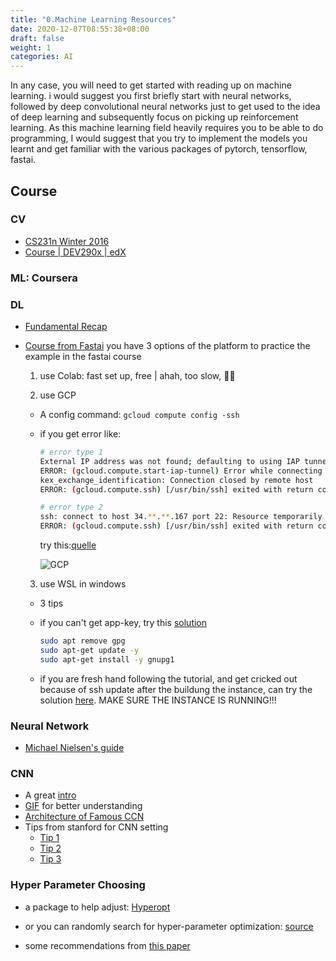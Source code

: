 ```yaml
---
title: "0.Machine Learning Resources"
date: 2020-12-07T08:55:38+08:00
draft: false
weight: 1
categories: AI
---
```


In any case, you will need to get started with reading up on machine learning. i would suggest you first briefly start with neural networks, followed by deep convolutional neural networks just to get used to the idea of deep learning and subsequently focus on picking up reinforcement learning. As this machine learning field heavily requires you to be able to do programming, I would suggest that you try to implement the models you learnt and get familiar with the various packages of pytorch, tensorflow, fastai.

## Course

### CV
- [CS231n Winter 2016](https://www.youtube.com/watch?v=NfnWJUyUJYU)
- [Course | DEV290x | edX](https://courses.edx.org/courses/course-v1:Microsoft+DEV290x+1T2020a/course/)
### ML: Coursera
### DL

- [Fundamental Recap](https://deeplizard.com/learn/video/gZmobeGL0Yg)

- [Course from Fastai](https://course.fast.ai/)
  you have 3 options of the platform to practice the example in the fastai course

  1. use Colab: fast set up, free | ahah, too slow, 👋🏻

  2. use GCP

    - A config command: `gcloud compute config -ssh`  			

    - if you get error like:

      ```bash
      # error type 1
      External IP address was not found; defaulting to using IAP tunneling.
      ERROR: (gcloud.compute.start-iap-tunnel) Error while connecting [4033: u'not authorized'].
      kex_exchange_identification: Connection closed by remote host
      ERROR: (gcloud.compute.ssh) [/usr/bin/ssh] exited with return code [255].
      
      # error type 2
      ssh: connect to host 34.**.**.167 port 22: Resource temporarily unavailable
      ERROR: (gcloud.compute.ssh) [/usr/bin/ssh] exited with return code [255].
      ```

      try this:[quelle](https://stackoverflow.com/questions/26193535/error-gcloud-compute-ssh-usr-bin-ssh-exited-with-return-code-255#:~:text=If%20you%20have%20installed%20gcloud%20without%20sudo%2C%20you%20can%20omit%20sudo%20.&text=255%20is%20the%20interactive%20ssh,executed%20in%20the%20ssh%20session.&text=Go%20to%20your%20google%20cloud,tab%20and%20click%20on%20edit.)

      ![GCP](/general/gcp.png)

  3. use WSL in windows

    - 3 tips

    - if  you can't get app-key, try this [solution](https://stackoverflow.com/questions/46673717/gpg-cant-connect-to-the-agent-ipc-connect-call-failed)

      ```bash
      sudo apt remove gpg
      sudo apt-get update -y
      sudo apt-get install -y gnupg1
      ```

    - if you are fresh hand following the tutorial, and get cricked out because of ssh update after the buildung the instance, can try the solution [here](https://stackoverflow.com/questions/26193535/error-gcloud-compute-ssh-usr-bin-ssh-exited-with-return-code-255#:~:text=If%20you%20have%20installed%20gcloud%20without%20sudo%2C%20you%20can%20omit%20sudo%20.&text=255%20is%20the%20interactive%20ssh,executed%20in%20the%20ssh%20session.&text=Go%20to%20your%20google%20cloud,tab%20and%20click%20on%20edit.). MAKE SURE THE INSTANCE IS RUNNING!!!

### Neural Network
- [Michael Nielsen's guide](http://neuralnetworksanddeeplearning.com/index.html)

### CNN
- A great [intro](https://towardsdatascience.com/a-comprehensive-guide-to-convolutional-neural-networks-the-eli5-way-3bd2b1164a53)
- [GIF](https://github.com/vdumoulin/conv_arithmetic) for better understanding
- [Architecture of Famous CCN](https://medium.com/@RaghavPrabhu/cnn-architectures-lenet-alexnet-vgg-googlenet-and-resnet-7c81c017b848#:~:text=VGG%2D16%20is%20a%20simpler,2%20with%20stride%20of%202.&text=The%20winner%20of%20ILSVRC%202014,also%20known%20as%20Inception%20Module.)
- Tips from stanford for CNN setting
    - [Tip 1](https://cs231n.github.io/neural-networks-1/)
    - [Tip 2](https://cs231n.github.io/neural-networks-2/)
    - [Tip 3](https://cs231n.github.io/neural-networks-3/)

### Hyper Parameter Choosing

- a package to help adjust: [Hyperopt](http://hyperopt.github.io/hyperopt/)

- or you can randomly search for hyper-parameter optimization: [source](https://dl.acm.org/doi/10.5555/2188385.2188395)

- some recommendations from [this paper](https://arxiv.org/abs/1206.5533)  